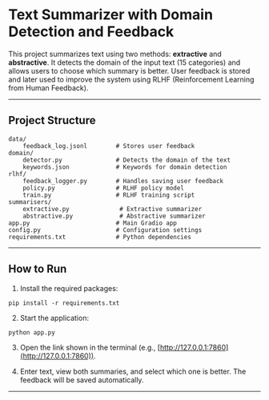 # Text Summarizer with Domain Detection and Feedback

This project summarizes text using two methods: **extractive** and **abstractive**.
It detects the domain of the input text (15 categories) and allows users to choose which summary is better.
User feedback is stored and later used to improve the system using RLHF (Reinforcement Learning from Human Feedback).

---

## Project Structure

```
data/
    feedback_log.jsonl        # Stores user feedback
domain/
    detector.py               # Detects the domain of the text
    keywords.json             # Keywords for domain detection
rlhf/
    feedback_logger.py        # Handles saving user feedback
    policy.py                 # RLHF policy model
    train.py                  # RLHF training script
summarisers/
    extractive.py              # Extractive summarizer
    abstractive.py             # Abstractive summarizer
app.py                        # Main Gradio app
config.py                     # Configuration settings
requirements.txt              # Python dependencies
```

---

## How to Run

1. Install the required packages:

```
pip install -r requirements.txt
```

2. Start the application:

```
python app.py
```

3. Open the link shown in the terminal (e.g., [http://127.0.0.1:7860](http://127.0.0.1:7860)).

4. Enter text, view both summaries, and select which one is better.
   The feedback will be saved automatically.

---


